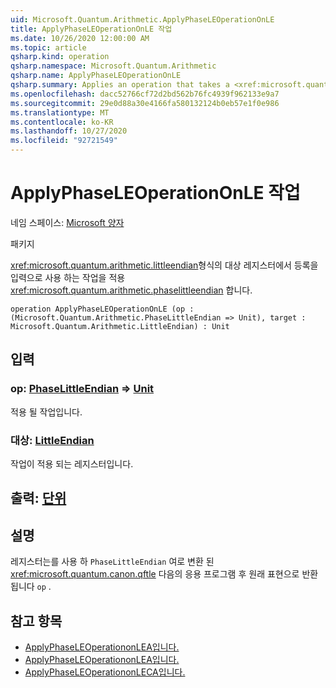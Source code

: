 ```yaml
---
uid: Microsoft.Quantum.Arithmetic.ApplyPhaseLEOperationOnLE
title: ApplyPhaseLEOperationOnLE 작업
ms.date: 10/26/2020 12:00:00 AM
ms.topic: article
qsharp.kind: operation
qsharp.namespace: Microsoft.Quantum.Arithmetic
qsharp.name: ApplyPhaseLEOperationOnLE
qsharp.summary: Applies an operation that takes a <xref:microsoft.quantum.arithmetic.littleendian> register as input on a target register of type <xref:microsoft.quantum.arithmetic.phaselittleendian>.
ms.openlocfilehash: dacc52766cf72d2bd562b76fc4939f962133e9a7
ms.sourcegitcommit: 29e0d88a30e4166fa580132124b0eb57e1f0e986
ms.translationtype: MT
ms.contentlocale: ko-KR
ms.lasthandoff: 10/27/2020
ms.locfileid: "92721549"
---
```

# <a name="applyphaseleoperationonle-operation"></a>ApplyPhaseLEOperationOnLE 작업

네임 스페이스: [Microsoft 양자](xref:Microsoft.Quantum.Arithmetic)

패키지 [](https://nuget.org/packages/)


<xref:microsoft.quantum.arithmetic.littleendian>형식의 대상 레지스터에서 등록을 입력으로 사용 하는 작업을 적용 <xref:microsoft.quantum.arithmetic.phaselittleendian> 합니다.

```qsharp
operation ApplyPhaseLEOperationOnLE (op : (Microsoft.Quantum.Arithmetic.PhaseLittleEndian => Unit), target : Microsoft.Quantum.Arithmetic.LittleEndian) : Unit
```


## <a name="input"></a>입력

### <a name="op--phaselittleendian--unit"></a>op: [PhaseLittleEndian](xref:Microsoft.Quantum.Arithmetic.PhaseLittleEndian) => [Unit](xref:microsoft.quantum.lang-ref.unit) 

적용 될 작업입니다.


### <a name="target--littleendian"></a>대상: [LittleEndian](xref:Microsoft.Quantum.Arithmetic.LittleEndian)

작업이 적용 되는 레지스터입니다.



## <a name="output--unit"></a>출력: [단위](xref:microsoft.quantum.lang-ref.unit)



## <a name="remarks"></a>설명

레지스터는를 사용 하 `PhaseLittleEndian` 여로 변환 된 <xref:microsoft.quantum.canon.qftle> 다음의 응용 프로그램 후 원래 표현으로 반환 됩니다 `op` .

## <a name="see-also"></a>참고 항목

- [ApplyPhaseLEOperationonLEA입니다.](xref:Microsoft.Quantum.Canon.ApplyPhaseLEOperationonLEA)
- [ApplyPhaseLEOperationonLEA입니다.](xref:Microsoft.Quantum.Canon.ApplyPhaseLEOperationonLEA)
- [ApplyPhaseLEOperationonLECA입니다.](xref:Microsoft.Quantum.Canon.ApplyPhaseLEOperationonLECA)